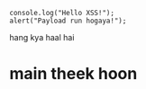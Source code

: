 ```
console.log("Hello XSS!");
alert("Payload run hogaya!");
```

hang kya haal hai
# main theek hoon